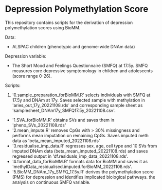 # Depression Polymethylation Score

This repository contains scripts for the derivation of depression polymethylation scores using BioMM.

Data:
- ALSPAC children (phenotypic and genome-wide DNAm data)

Depression variable: 
- The Short Mood and Feelings Questionnaire (SMFQ) at 17.5y. SMFQ measures core depressive symptomology in children and adolescents (score range 0-26). 

Scripts:

1. '0.sample_preparation_forBioMM.R' selects individuals with SMFQ at 17.5y and DNAm at 17y. Saves selected sample with methylation in 'aries_out_17y_20221108.rds' and corresponding sample sheet as 'samplesheet_DNAm17y_SMFQ17.5y_20221108.csv'. 
- '1.SVA_forBioMM.R' obtains SVs and saves them in 'pheno_SVs_20221108.rds' 
- '2.mean_impute.R' removes CpGs with > 30% missingness and performs mean imputation on remaining CpGs. Saves imputed meth data as 'beta_mean_imputed_20221108.rds' 
- '3.residualise_imp_data.R' regresses sex, age, cell type and 10 SVs from imputed DNAm data (beta_mean_imputed_20221108.rds) and saves regressed output in 'df.residuals_imp_data_20221108.rds'.
- '4.format_data_forBioMM.R' formats data for BioMM and saves it as 'methylData_residualised.imputed.forBioMM_20221108.rds'.
- '5.BioMM_DNAm_17y_SMFQ_17.5y.R' derives the polymethylation score (PMS) for depression and identifies implicated biological pathways.  the analysis on continuous SMFQ variable.
